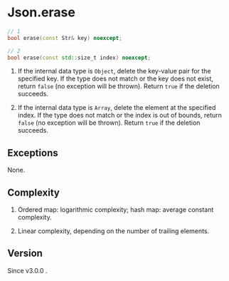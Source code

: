 # **Json.erase**

```cpp
// 1
bool erase(const Str& key) noexcept;

// 2
bool erase(const std::size_t index) noexcept;
```

1. If the internal data type is `Object`, delete the key-value pair for the specified key. If the type does not match or the key does not exist, return `false` (no exception will be thrown). Return `true` if the deletion succeeds.

2. If the internal data type is `Array`, delete the element at the specified index. If the type does not match or the index is out of bounds, return `false` (no exception will be thrown). Return `true` if the deletion succeeds.

## Exceptions

None.

## Complexity

1. Ordered map: logarithmic complexity; hash map: average constant complexity.

2. Linear complexity, depending on the number of trailing elements.

## Version

Since v3.0.0 .

